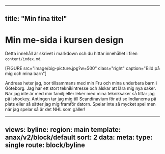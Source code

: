 
---
title: "Min fina titel"
---
Min me-sida i kursen design
=========================

Detta innehåll är skrivet i markdown och du hittar innehållet i filen `content/index.md`.

[FIGURE src="image/big-picture.jpg?w=500" class="right" caption="Bild på mig och mina barn"]

Andreas heter jag, bor tillsammans med min Fru och mina underbara barn i Göteborg. Jag har ett stort teknikintresse och älskar att lära mig nya saker. 
När jag inte är med min familj eller leker med mina tekniksaker så tittar jag på ishockey. Antingen tar jag mig till Scandinavium för att se Indianerna på plats eller så sätter jag mig framför datorn. Spelar inte så mycket spel men när jag spelar så är det NHL som gäller!

---
views:
    byline:
        region: main
        template: anax/v2/block/default
        sort: 2
        data:
            meta:
                type: single
                route: block/byline
---